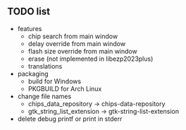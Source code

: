## TODO list
- features
  - chip search from main window
  - delay override from main window
  - flash size override from main window
  - erase (not implemented in libezp2023plus)
  - translations
- packaging
  - build for Windows
  - PKGBUILD for Arch Linux
- change file names
  - chips_data_repository -> chips-data-repository
  - gtk_string_list_extension -> gtk-string-list-extension
- delete debug printf or print in stderr